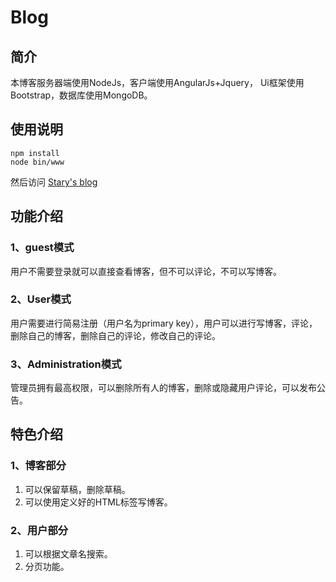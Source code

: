 # Blog
## 简介
本博客服务器端使用NodeJs，客户端使用AngularJs+Jquery， Ui框架使用Bootstrap，数据库使用MongoDB。

## 使用说明

```
npm install
node bin/www
```

然后访问 [Stary's blog](http://localhost:3000/views/home.html)

## 功能介绍
### 1、guest模式
用户不需要登录就可以直接查看博客，但不可以评论，不可以写博客。

### 2、User模式
用户需要进行简易注册（用户名为primary key），用户可以进行写博客，评论，删除自己的博客，删除自己的评论，修改自己的评论。

### 3、Administration模式
管理员拥有最高权限，可以删除所有人的博客，删除或隐藏用户评论，可以发布公告。

## 特色介绍
### 1、博客部分
1. 可以保留草稿，删除草稿。
2. 可以使用定义好的HTML标签写博客。

### 2、用户部分
1. 可以根据文章名搜索。
2. 分页功能。
